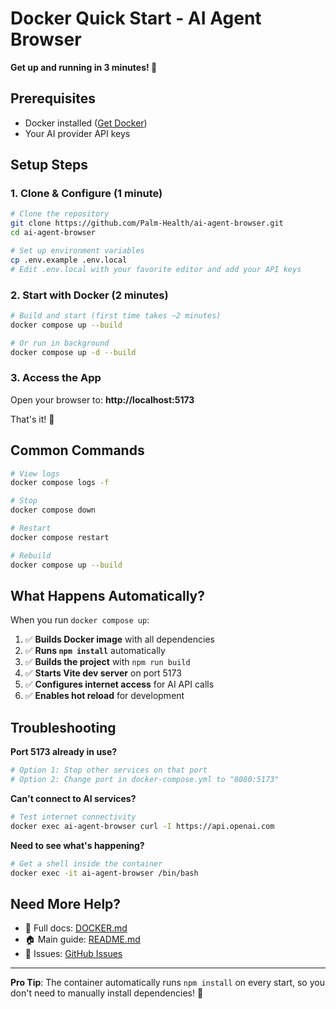 # Docker Quick Start - AI Agent Browser

**Get up and running in 3 minutes! 🚀**

## Prerequisites
- Docker installed ([Get Docker](https://docs.docker.com/get-docker/))
- Your AI provider API keys

## Setup Steps

### 1. Clone & Configure (1 minute)
```bash
# Clone the repository
git clone https://github.com/Palm-Health/ai-agent-browser.git
cd ai-agent-browser

# Set up environment variables
cp .env.example .env.local
# Edit .env.local with your favorite editor and add your API keys
```

### 2. Start with Docker (2 minutes)
```bash
# Build and start (first time takes ~2 minutes)
docker compose up --build

# Or run in background
docker compose up -d --build
```

### 3. Access the App
Open your browser to: **http://localhost:5173**

That's it! 🎉

## Common Commands

```bash
# View logs
docker compose logs -f

# Stop
docker compose down

# Restart
docker compose restart

# Rebuild
docker compose up --build
```

## What Happens Automatically?

When you run `docker compose up`:

1. ✅ **Builds Docker image** with all dependencies
2. ✅ **Runs `npm install`** automatically
3. ✅ **Builds the project** with `npm run build`
4. ✅ **Starts Vite dev server** on port 5173
5. ✅ **Configures internet access** for AI API calls
6. ✅ **Enables hot reload** for development

## Troubleshooting

**Port 5173 already in use?**
```bash
# Option 1: Stop other services on that port
# Option 2: Change port in docker-compose.yml to "8080:5173"
```

**Can't connect to AI services?**
```bash
# Test internet connectivity
docker exec ai-agent-browser curl -I https://api.openai.com
```

**Need to see what's happening?**
```bash
# Get a shell inside the container
docker exec -it ai-agent-browser /bin/bash
```

## Need More Help?

- 📖 Full docs: [DOCKER.md](./DOCKER.md)
- 🏠 Main guide: [README.md](./README.md)
- 🐛 Issues: [GitHub Issues](https://github.com/Palm-Health/ai-agent-browser/issues)

---

**Pro Tip**: The container automatically runs `npm install` on every start, so you don't need to manually install dependencies! 🎯
